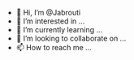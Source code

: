 - 👋 Hi, I’m @Jabrouti
- 👀 I’m interested in ...
- 🌱 I’m currently learning ...
- 💞️ I’m looking to collaborate on ...
- 📫 How to reach me ...

<!---
Jabrouti/Jabrouti is a ✨ special ✨ repository because its `README.md` (this file) appears on your GitHub profile.
You can click the Preview link to take a look at your changes.
--->
